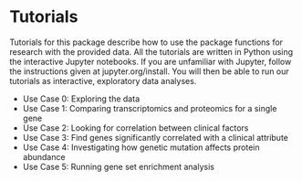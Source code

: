 # Tutorials

Tutorials for this package describe how to use the package functions for research with the provided data. All the tutorials are written in Python using the interactive Jupyter notebooks. If you are unfamiliar with Jupyter, follow the instructions given at jupyter.org/install. You will then be able to run our tutorials as interactive, exploratory data analyses.

<ul>
  <li>Use Case 0: Exploring the data</li>
  <li>Use Case 1: Comparing transcriptomics and proteomics for a single gene</li>
  <li>Use Case 2: Looking for correlation between clinical factors</li>
  <li>Use Case 3: Find genes significantly correlated with a clinical attribute</li>
  <li>Use Case 4: Investigating how genetic mutation affects protein abundance</li>
  <li>Use Case 5: Running gene set enrichment analysis</li>
</ul>
